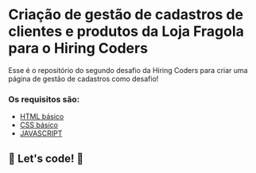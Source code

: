# Criação de gestão de cadastros de clientes e produtos da Loja Fragola para o Hiring Coders

Esse é o repositório do segundo desafio da Hiring Coders para criar uma página de gestão de cadastros como desafio!

### Os requisitos são:
* [HTML básico](https://www.w3schools.com/html/)
* [CSS básico](https://developer.mozilla.org/pt-BR/docs/Web/CSS)
* [JAVASCRIPT](https://developer.mozilla.org/pt-BR/docs/Web/JavaScript)

## 🚀 Let's code! 🚀
